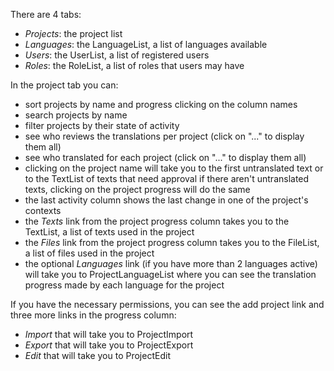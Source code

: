 There are 4 tabs:
  * _Projects_: the project list
  * _Languages_: the LanguageList, a list of languages available
  * _Users_: the UserList, a list of registered users
  * _Roles_: the RoleList, a list of roles that users may have

In the project tab you can:
  * sort projects by name and progress clicking on the column names
  * search projects by name
  * filter projects by their state of activity
  * see who reviews the translations per project (click on "..." to display them all)
  * see who translated for each project (click on "..." to display them all)
  * clicking on the project name will take you to the first untranslated text or to the TextList of texts that need approval if there aren't untranslated texts, clicking on the project progress will do the same
  * the last activity column shows the last change in one of the project's contexts
  * the _Texts_ link from the project progress column takes you to the TextList, a list of texts used in the project
  * the _Files_ link from the project progress column takes you to the FileList, a list of files used in the project
  * the optional _Languages_ link (if you have more than 2 languages active) will take you to ProjectLanguageList where you can see the translation progress made by each language for the project

If you have the necessary permissions, you can see the add project link and three more links in the progress column:
  * _Import_ that will take you to ProjectImport
  * _Export_ that will take you to ProjectExport
  * _Edit_ that will take you to ProjectEdit